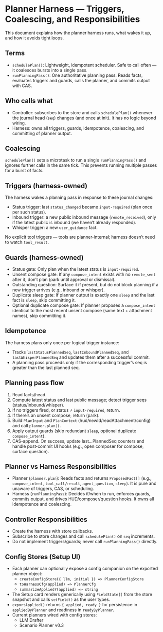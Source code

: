 # Planner Harness — Triggers, Coalescing, and Responsibilities

This document explains how the planner harness runs, what wakes it up, and how it avoids tight loops.

## Terms

- `schedulePlan()`: Lightweight, idempotent scheduler. Safe to call often — it coalesces bursts into a single pass.
- `runPlanningPass()`: One authoritative planning pass. Reads facts, evaluates triggers and guards, calls the planner, and commits output with CAS.

## Who calls what

- Controller: subscribes to the store and calls `schedulePlan()` whenever the journal head (`seq`) changes (and once at init). It has no logic beyond wiring.
- Harness: owns all triggers, guards, idempotence, coalescing, and committing of planner output.

## Coalescing

`schedulePlan()` sets a microtask to run a single `runPlanningPass()` and ignores further calls in the same tick. This prevents running multiple passes for a burst of facts.

## Triggers (harness-owned)

The harness wakes a planning pass in response to these journal changes:

- Status trigger: last `status_changed` became `input-required` (plan once per such status).
- Inbound trigger: a new public inbound message (`remote_received`), only if the latest public is inbound (we haven’t already responded).
- Whisper trigger: a new `user_guidance` fact.

No explicit tool triggers — tools are planner-internal; harness doesn’t need to watch `tool_result`.

## Guards (harness-owned)

- Status gate: Only plan when the latest status is `input-required`.
- Unsent compose gate: If any `compose_intent` exists with no `remote_sent` after it, don’t plan (park until approval or dismissal).
- Outstanding question: Surface it if present, but do not block planning if a new trigger arrives (e.g., inbound or whisper).
- Duplicate sleep gate: If planner output is exactly one `sleep` and the last fact is `sleep`, skip committing it.
- Optional duplicate compose gate: If planner proposes a `compose_intent` identical to the most recent unsent compose (same text + attachment names), skip committing it.

## Idempotence

The harness plans only once per logical trigger instance:

- Tracks `lastStatusPlannedSeq`, `lastInboundPlannedSeq`, and `lastWhisperPlannedSeq` and updates them after a successful commit.
- A planning pass proceeds only if the corresponding trigger’s seq is greater than the last planned seq.

## Planning pass flow

1. Read facts/head.
2. Compute latest status and last public message; detect trigger seqs (status/inbound/whisper).
3. If no triggers fired, or status ≠ `input-required`, return.
4. If there’s an unsent compose, return (park).
5. Build `PlanInput` and `PlanContext` (hud/newId/readAttachment/config) and call `planner.plan()`.
6. Apply output guards (skip redundant `sleep`, optional duplicate `compose_intent`).
7. CAS-append. On success, update last…PlannedSeq counters and handle post-commit UI hooks (e.g., open composer for compose, surface question).

## Planner vs Harness Responsibilities

- Planner (`planner.plan`): Reads facts and returns `ProposedFact[]` (e.g., `compose_intent`, `tool_call/result`, `agent_question`, `sleep`). It is pure and unaware of triggers, CAS, or scheduling.
- Harness (`runPlanningPass`): Decides if/when to run, enforces guards, commits output, and drives HUD/composer/question hooks. It owns all idempotence and coalescing.

## Controller Responsibilities

- Create the harness with store callbacks.
- Subscribe to store changes and call `schedulePlan()` on `seq` increments.
- Do not implement triggers/guards; never call `runPlanningPass()` directly.

## Config Stores (Setup UI)

- Each planner can optionally expose a config companion on the exported planner object:
  - `createConfigStore({ llm, initial }) => PlannerConfigStore`
  - `toHarnessCfg(applied) => PlannerCfg`
  - `summarizeApplied?(applied) => string`
- The Setup card renders generically using `FieldState[]` from the store snapshot and calls `setField()` as the user types.
- `exportApplied()` returns `{ applied, ready }` for persistence in `appliedByPlanner` and readiness in `readyByPlanner`.
- Current planners wired with config stores:
  - LLM Drafter
  - Scenario Planner v0.3
